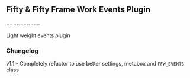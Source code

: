 ## Fifty & Fifty Frame Work Events Plugin
==========

Light weight events plugin


### Changelog

v1.1 - Completely refactor to use better settings, metabox and `FFW_EVENTS` class